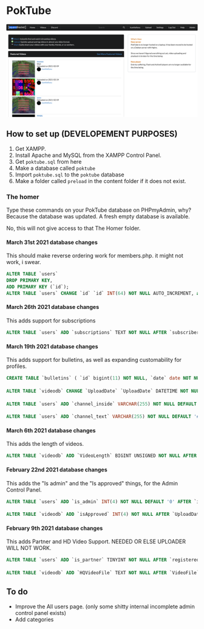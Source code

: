 # PokTube
![Website](screenshot.png)

## How to set up (DEVELOPEMENT PURPOSES)

1. Get XAMPP.
2. Install Apache and MySQL from the XAMPP Control Panel.
3. Get ``poktube.sql`` from here
4. Make a database called ``poktube``
5. Import ``poktube.sql`` to the ``poktube`` database
6. Make a folder called ``preload`` in the content folder if it does not exist.

### The homer
Type these commands on your PokTube database on PHPmyAdmin, why? Because the database was updated. A fresh empty database is available.

No, this will not give access to that The Homer folder.
#### March 31st 2021 database changes
This should make reverse ordering work for members.php. it might not work, i swear.
```sql
ALTER TABLE `users`
DROP PRIMARY KEY,
ADD PRIMARY KEY (`id`);
ALTER TABLE `users` CHANGE `id` `id` INT(64) NOT NULL AUTO_INCREMENT, add PRIMARY KEY (`id`); 
```
#### March 26th 2021 database changes
This adds support for subscriptions
```sql
ALTER TABLE `users` ADD `subscriptions` TEXT NOT NULL AFTER `subscribers`; 
```
#### March 19th 2021 database changes
This adds support for bulletins, as well as expanding customability for profiles.
```sql
CREATE TABLE `bulletins` ( `id` bigint(11) NOT NULL, `date` date NOT NULL, `subject` text NOT NULL, `body` text NOT NULL, `user` text NOT NULL );

ALTER TABLE `videodb` CHANGE `UploadDate` `UploadDate` DATETIME NOT NULL; 

ALTER TABLE `users` ADD `channel_inside` VARCHAR(255) NOT NULL DEFAULT '#EDF5FB' AFTER `channel_bg`;

ALTER TABLE `users` ADD `channel_text` VARCHAR(255) NOT NULL DEFAULT '#0033CC' AFTER `channel_inside`; 
```

#### March 6th 2021 database changes
This adds the length of videos.
```sql
ALTER TABLE `videodb` ADD `VideoLength` BIGINT UNSIGNED NOT NULL AFTER `HQVideoFile`;
```
#### February 22nd 2021 database changes
This adds the "Is admin" and the "Is approved" things, for the Admin Control Panel.
```sql
ALTER TABLE `users` ADD `is_admin` INT(4) NOT NULL DEFAULT '0' AFTER `is_partner`; 

ALTER TABLE `videodb` ADD `isApproved` INT(4) NOT NULL AFTER `UploadDate`; 
```
#### February 9th 2021 database changes
This adds Partner and HD Video Support. NEEDED OR ELSE UPLOADER WILL NOT WORK.
```sql
ALTER TABLE `users` ADD `is_partner` TINYINT NOT NULL AFTER `registeredon`; 

ALTER TABLE `videodb` ADD `HQVideoFile` TEXT NOT NULL AFTER `VideoFile`; 
```
## To do
* Improve the All users page. (only some shitty internal incomplete admin control panel exists)
* Add categories
